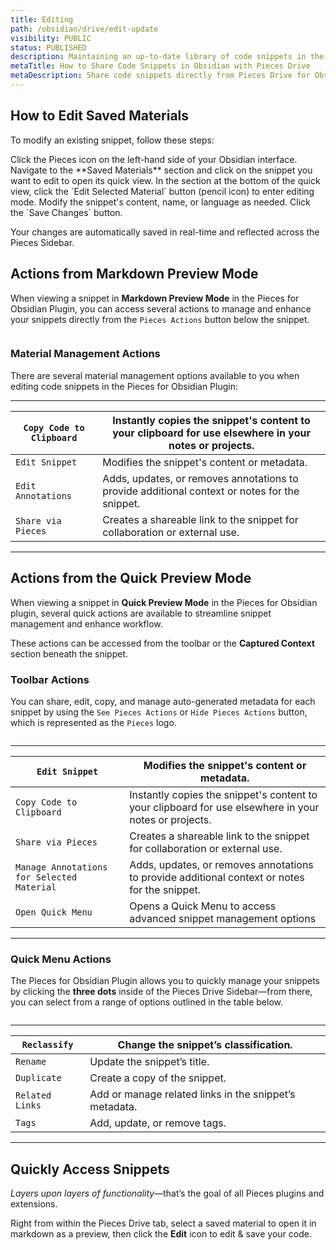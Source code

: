 ```yaml
---
title: Editing
path: /obsidian/drive/edit-update
visibility: PUBLIC
status: PUBLISHED
description: Maintaining an up-to-date library of code snippets in the Pieces for Obsidian Plugin is made easy through seamless editing.
metaTitle: How to Share Code Snippets in Obsidian with Pieces Drive
metaDescription: Share code snippets directly from Pieces Drive for Obsidian using unique shareable links for seamless collaboration with your team.
---
```


## How to Edit Saved Materials

To modify an existing snippet, follow these steps:

<Steps>
  <Step title="Open the Pieces Sidebar">
    Click the Pieces icon on the left-hand side of your Obsidian interface.
  </Step>

  <Step title="Locate and Open the Snippet">
    Navigate to the **Saved Materials** section and click on the snippet you want to edit to open its quick view.
  </Step>

  <Step title="Navigate to the Edit Button">
    In the section at the bottom of the quick view, click the `Edit Selected Material` button (pencil icon) to enter editing mode.
  </Step>

  <Step title="Make Your Changes">
    Modify the snippet's content, name, or language as needed.
  </Step>

  <Step title="Save Your Edits">
    Click the `Save Changes` button.
  </Step>
</Steps>

<Image src="https://storage.googleapis.com/hashnode_product_documentation_assets/obsidian_plugin_assets/using_snippets/edit_update/editing_snippet_OBS.png" alt="" align="center" fullwidth="true" />

Your changes are automatically saved in real-time and reflected across the Pieces Sidebar.

## Actions from Markdown Preview Mode

When viewing a snippet in **Markdown Preview Mode** in the Pieces for Obsidian Plugin, you can access several actions to manage and enhance your snippets directly from the `Pieces Actions` button below the snippet.

<Image src="https://storage.googleapis.com/hashnode_product_documentation_assets/obsidian_plugin_assets/using_snippets/edit_update/code_block_quick_actions_OBS.png" alt="" align="center" fullwidth="true" />

### Material Management Actions

There are several material management options available to you when editing code snippets in the Pieces for Obsidian Plugin:

***

| `Copy Code to Clipboard` | Instantly copies the snippet's content to your clipboard for use elsewhere in your notes or projects. |
| ------------------------ | ----------------------------------------------------------------------------------------------------- |
| `Edit Snippet`           | Modifies the snippet's content or metadata.                                                           |
| `Edit Annotations`       | Adds, updates, or removes annotations to provide additional context or notes for the snippet.         |
| `Share via Pieces`       | Creates a shareable link to the snippet for collaboration or external use.                            |

***

## Actions from the Quick Preview Mode

When viewing a snippet in **Quick Preview Mode** in the Pieces for Obsidian plugin, several quick actions are available to streamline snippet management and enhance workflow.

These actions can be accessed from the toolbar or the **Captured Context** section beneath the snippet.

### Toolbar Actions

You can share, edit, copy, and manage auto-generated metadata for each snippet by using the `See Pieces Actions` or `Hide Pieces Actions` button, which is represented as the `Pieces` logo.

<Image src="https://storage.googleapis.com/hashnode_product_documentation_assets/cdn_migrate_repair_2/obsidian/toolbar_actions.png" alt="" align="center" fullwidth="true" />

***

| `Edit Snippet`                             | Modifies the snippet's content or metadata.                                                           |
| ------------------------------------------ | ----------------------------------------------------------------------------------------------------- |
| `Copy Code to Clipboard`                   | Instantly copies the snippet's content to your clipboard for use elsewhere in your notes or projects. |
| `Share via Pieces`                         | Creates a shareable link to the snippet for collaboration or external use.                            |
| `Manage Annotations for Selected Material` | Adds, updates, or removes annotations to provide additional context or notes for the snippet.         |
| `Open Quick Menu`                          | Opens a Quick Menu to access advanced snippet management options                                      |

***

### Quick Menu Actions

The Pieces for Obsidian Plugin allows you to quickly manage your snippets by clicking the **three dots** inside of the Pieces Drive Sidebar—from there, you can select from a range of options outlined in the table below.

<Image src="https://storage.googleapis.com/hashnode_product_documentation_assets/cdn_migrate_repair_2/obsidian/toolbar_actions.png" alt="" align="center" fullwidth="true" />

***

| `Reclassify`    | Change the snippet’s classification.                   |
| --------------- | ------------------------------------------------------ |
| `Rename`        | Update the snippet’s title.                            |
| `Duplicate`     | Create a copy of the snippet.                          |
| `Related Links` | Add or manage related links in the snippet’s metadata. |
| `Tags`          | Add, update, or remove tags.                           |

***

## Quickly Access Snippets

*Layers upon layers of functionality*—that’s the goal of all Pieces plugins and extensions.

Right from within the Pieces Drive tab, select a saved material to open it in markdown as a preview, then click the **Edit** icon to edit & save your code.

<Image src="https://storage.googleapis.com/hashnode_product_documentation_assets/obsidian_plugin_assets/using_snippets/edit_update/editing_a_snippet.gif" alt="" align="center" fullwidth="true" />